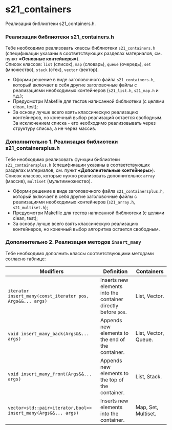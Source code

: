 # s21_containers

Реализация библиотеки s21_containers.h.

### Реализация библиотеки s21_containers.h

Тебе необходимо реализовать классы библиотеки `s21_containers.h` (спецификации указаны в соответствующих разделах материалов, см. пункт **«Основные контейнеры»**). \
Список классов: `list` (список), `map` (словарь), `queue` (очередь), `set` (множество), `stack` (стек), `vector` (вектор).
- Оформи решение в виде заголовочного файла `s21_containers.h`, который включает в себя другие заголовочные файлы с реализациями необходимых контейнеров (`s21_list.h`, `s21_map.h` и т.д.);
- Предусмотри Makefile для тестов написанной библиотеки (с целями clean, test);
- За основу лучше всего взять классическую реализацию контейнеров, но конечный выбор реализаций остается свободным. За исключением списка - его необходимо реализовывать через структуру списка, а не через массив.

### Дополнительно 1. Реализация библиотеки s21_containersplus.h

Тебе необходимо реализовать функции библиотеки `s21_containersplus.h` (спецификации указаны в соответствующих разделах материалов, см. пункт **«Дополнительные контейнеры»**). \
Список классов, которые нужно реализовать дополнительно: `array` (массив), `multiset` (мультимножество).
- Оформи решение в виде заголовочного файла `s21_containersplus.h`, который включает в себя другие заголовочные файлы с реализациями необходимых контейнеров (`s21_array.h`, `s21_multiset.h`);
- Предусмотри Makefile для тестов написанной библиотеки (с целями clean, test);
- За основу лучше всего взять классическую реализацию контейнеров, но конечный выбор алгоритма остается свободным.

### Дополнительно 2. Реализация методов `insert_many`

Тебе необходимо дополнить классы соответствующими методами согласно таблице:

| Modifiers      | Definition                                      | Containers |
|----------------|-------------------------------------------------| -------------------------------------------|
| `iterator insert_many(const_iterator pos, Args&&... args)`          | Inserts new elements into the container directly before `pos`.  | List, Vector. |
| `void insert_many_back(Args&&... args)`          | Appends new elements to the end of the container.  | List, Vector, Queue. |
| `void insert_many_front(Args&&... args)`          | Appends new elements to the top of the container.  | List, Stack. |
| `vector<std::pair<iterator,bool>> insert_many(Args&&... args)`          | Inserts new elements into the container.  | Map, Set, Multiset. |